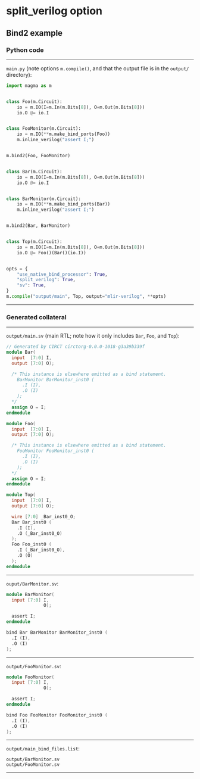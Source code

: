 # split_verilog option

## Bind2 example

### Python code
---

`main.py` (note options `m.compile()`, and that the output file is in the `output/` directory):
```python
import magma as m


class Foo(m.Circuit):
    io = m.IO(I=m.In(m.Bits[8]), O=m.Out(m.Bits[8]))
    io.O @= io.I


class FooMonitor(m.Circuit):
    io = m.IO(**m.make_bind_ports(Foo))
    m.inline_verilog("assert I;")


m.bind2(Foo, FooMonitor)


class Bar(m.Circuit):
    io = m.IO(I=m.In(m.Bits[8]), O=m.Out(m.Bits[8]))
    io.O @= io.I


class BarMonitor(m.Circuit):
    io = m.IO(**m.make_bind_ports(Bar))
    m.inline_verilog("assert I;")


m.bind2(Bar, BarMonitor)


class Top(m.Circuit):
    io = m.IO(I=m.In(m.Bits[8]), O=m.Out(m.Bits[8]))
    io.O @= Foo()(Bar()(io.I))


opts = {
    "use_native_bind_processor": True,
    "split_verilog": True,
    "sv": True,
}
m.compile("output/main", Top, output="mlir-verilog", **opts)
```

---

### Generated collateral

---
`output/main.sv` (main RTL; note how it only includes `Bar`, `Foo`, and `Top`):
```Verilog
// Generated by CIRCT circtorg-0.0.0-1018-g3a39b339f
module Bar(
  input  [7:0] I,
  output [7:0] O);

  /* This instance is elsewhere emitted as a bind statement.
    BarMonitor BarMonitor_inst0 (
      .I (I),
      .O (I)
    );
  */
  assign O = I;
endmodule

module Foo(
  input  [7:0] I,
  output [7:0] O);

  /* This instance is elsewhere emitted as a bind statement.
    FooMonitor FooMonitor_inst0 (
      .I (I),
      .O (I)
    );
  */
  assign O = I;
endmodule

module Top(
  input  [7:0] I,
  output [7:0] O);

  wire [7:0] _Bar_inst0_O;
  Bar Bar_inst0 (
    .I (I),
    .O (_Bar_inst0_O)
  );
  Foo Foo_inst0 (
    .I (_Bar_inst0_O),
    .O (O)
  );
endmodule


```
---
`ouput/BarMonitor.sv`:
```Verilog
module BarMonitor(
  input [7:0] I,
              O);

  assert I;
endmodule

bind Bar BarMonitor BarMonitor_inst0 (
  .I (I),
  .O (I)
);
```
---
`output/FooMonitor.sv`:
```Verilog
module FooMonitor(
  input [7:0] I,
              O);

  assert I;
endmodule

bind Foo FooMonitor FooMonitor_inst0 (
  .I (I),
  .O (I)
);
```
---
`output/main_bind_files.list`:
```
output/BarMonitor.sv
output/FooMonitor.sv
```
---
